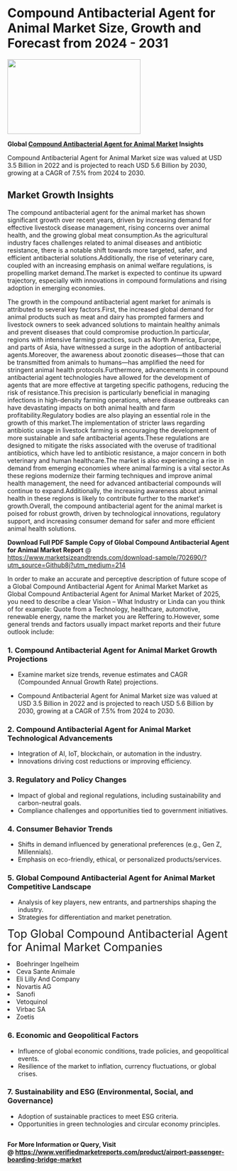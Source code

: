 <H1>Compound Antibacterial Agent for Animal Market Size, Growth and Forecast from 2024 - 2031</H1><img class="aligncenter size-medium wp-image-584254" src="https://thirdeyenews.in/wp-content/uploads/2024/09/Global-Market-Research-300x168.jpeg" alt="" width="300" height="168" /><p><strong>Global&nbsp;<a href="https://www.marketsizeandtrends.com/download-sample/702690/?utm_source=Github8j?utm_medium=214">Compound Antibacterial Agent for Animal Market</a> Insights</strong></p><p>Compound Antibacterial Agent for Animal Market size was valued at USD 3.5 Billion in 2022 and is projected to reach USD 5.6 Billion by 2030, growing at a CAGR of 7.5% from 2024 to 2030.</p><p><h2>Market Growth Insights</h2> <p>The compound antibacterial agent for the animal market has shown significant growth over recent years, driven by increasing demand for effective livestock disease management, rising concerns over animal health, and the growing global meat consumption.As the agricultural industry faces challenges related to animal diseases and antibiotic resistance, there is a notable shift towards more targeted, safer, and efficient antibacterial solutions.Additionally, the rise of veterinary care, coupled with an increasing emphasis on animal welfare regulations, is propelling market demand.The market is expected to continue its upward trajectory, especially with innovations in compound formulations and rising adoption in emerging economies.</p> <p>The growth in the compound antibacterial agent market for animals is attributed to several key factors.First, the increased global demand for animal products such as meat and dairy has prompted farmers and livestock owners to seek advanced solutions to maintain healthy animals and prevent diseases that could compromise production.In particular, regions with intensive farming practices, such as North America, Europe, and parts of Asia, have witnessed a surge in the adoption of antibacterial agents.Moreover, the awareness about zoonotic diseases—those that can be transmitted from animals to humans—has amplified the need for stringent animal health protocols.Furthermore, advancements in compound antibacterial agent technologies have allowed for the development of agents that are more effective at targeting specific pathogens, reducing the risk of resistance.This precision is particularly beneficial in managing infections in high-density farming operations, where disease outbreaks can have devastating impacts on both animal health and farm profitability.Regulatory bodies are also playing an essential role in the growth of this market.The implementation of stricter laws regarding antibiotic usage in livestock farming is encouraging the development of more sustainable and safe antibacterial agents.These regulations are designed to mitigate the risks associated with the overuse of traditional antibiotics, which have led to antibiotic resistance, a major concern in both veterinary and human healthcare.The market is also experiencing a rise in demand from emerging economies where animal farming is a vital sector.As these regions modernize their farming techniques and improve animal health management, the need for advanced antibacterial compounds will continue to expand.Additionally, the increasing awareness about animal health in these regions is likely to contribute further to the market's growth.Overall, the compound antibacterial agent for the animal market is poised for robust growth, driven by technological innovations, regulatory support, and increasing consumer demand for safer and more efficient animal health solutions.<p><span class=""><strong>Download Full PDF Sample Copy of Global Compound Antibacterial Agent for Animal Market Report</strong> @ <a href="https://www.marketsizeandtrends.com/download-sample/702690/?utm_source=Github8j?utm_medium=214" target="_blank">https://www.marketsizeandtrends.com/download-sample/702690/?utm_source=Github8j?utm_medium=214</a></span></p><p>In order to make an accurate and perceptive description of future scope of a Global&nbsp;Compound Antibacterial Agent for Animal Market Market as Global&nbsp;Compound Antibacterial Agent for Animal Market Market of 2025, you need to describe a clear Vision &ndash; What Industry or Linda can you think of for example: Quote from a Technology, healthcare, automotive, renewable energy, name the market you are Reffering to.However, some general trends and factors usually impact market reports and their future outlook include:</p><h3>1.&nbsp;<strong>Compound Antibacterial Agent for Animal Market Growth Projections</strong></h3><ul><li>Examine market size trends, revenue estimates and CAGR (Compounded Annual Growth Rate) projections.</li><li><p>Compound Antibacterial Agent for Animal Market size was valued at USD 3.5 Billion in 2022 and is projected to reach USD 5.6 Billion by 2030, growing at a CAGR of 7.5% from 2024 to 2030.</p></li></ul><h3>2.&nbsp;<strong>Compound Antibacterial Agent for Animal Market Technological Advancements</strong></h3><ul><li>Integration of AI, IoT, blockchain, or automation in the industry.</li><li>Innovations driving cost reductions or improving efficiency.</li></ul><h3>3.&nbsp;<strong>Regulatory and Policy Changes</strong></h3><ul><li>Impact of global and regional regulations, including sustainability and carbon-neutral goals.</li><li>Compliance challenges and opportunities tied to government initiatives.</li></ul><h3>4.&nbsp;<strong>Consumer Behavior Trends</strong></h3><ul><li>Shifts in demand influenced by generational preferences (e.g., Gen Z, Millennials).</li><li>Emphasis on eco-friendly, ethical, or personalized products/services.</li></ul><h3>5.&nbsp;<strong>Global Compound Antibacterial Agent for Animal Market Competitive Landscape</strong></h3><ul><li>Analysis of key players, new entrants, and partnerships shaping the industry.</li><li>Strategies for differentiation and market penetration.</li></ul><p data-pm-slice="1 1 []"><span style="color: inherit; font-family: inherit; font-size: 25px;">Top Global Compound Antibacterial Agent for Animal Market Companies</span></p><div class="" data-test-id=""><p><li>Boehringer Ingelheim</li><li> Ceva Sante Animale</li><li> Eli Lilly And Company</li><li> Novartis AG</li><li> Sanofi</li><li> Vetoquinol</li><li> Virbac SA</li><li> Zoetis</li></p></div><h3>6.&nbsp;<strong>Economic and Geopolitical Factors</strong></h3><ul><li>Influence of global economic conditions, trade policies, and geopolitical events.</li><li>Resilience of the market to inflation, currency fluctuations, or global crises.</li></ul><h3>7.&nbsp;<strong>Sustainability and ESG (Environmental, Social, and Governance)</strong></h3><ul><li>Adoption of sustainable practices to meet ESG criteria.</li><li>Opportunities in green technologies and circular economy principles.</li></ul><h2><strong style="font-size: 14px;">For More Information or Query, Visit @&nbsp;</strong><a style="background-color: #ffffff; font-size: 14px;" href="https://www.marketsizeandtrends.com/report/compound-antibacterial-agent-for-animal-market/" target="_blank">https://www.verifiedmarketreports.com/product/airport-passenger-boarding-bridge-market</a></h2>